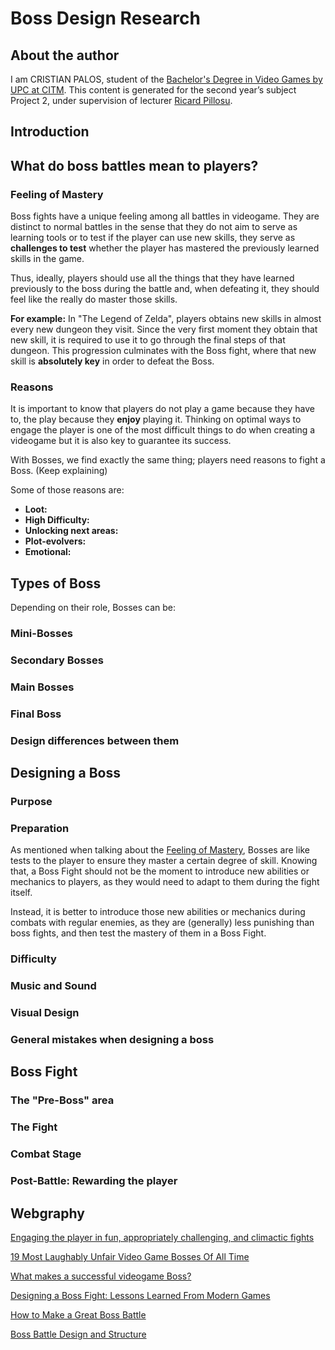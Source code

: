 # Boss Design Research

## About the author
I am CRISTIAN PALOS, student of the [Bachelor's Degree in Video Games by UPC at CITM](https://www.citm.upc.edu/ing/estudis/graus-videojocs/). This content is generated for the second year’s subject Project 2, under supervision of lecturer
[Ricard Pillosu](https://es.linkedin.com/in/ricardpillosu).

## Introduction


## What do boss battles mean to players?
### Feeling of Mastery
Boss fights have a unique feeling among all battles in videogame. They are distinct to normal battles in the sense that they do not aim to serve as learning tools or to test if the player can use new skills, they serve as **challenges to test** whether the player has mastered the previously learned skills in the game.

Thus, ideally, players should use all the things that they have learned previously to the boss during the battle and, when defeating it, they should feel like the really do master those skills.

**For example:** In "The Legend of Zelda", players obtains new skills in almost every new dungeon they visit. Since the very first moment they obtain that new skill, it is required to use it to go through the final steps of that dungeon. This progression culminates with the Boss fight, where that new skill is **absolutely key** in order to defeat the Boss. 

### Reasons
It is important to know that players do not play a game because they have to, the play because they **enjoy** playing it. Thinking on optimal ways to engage the player is one of the most difficult things to do when creating a videogame but it is also key to guarantee its success. 

With Bosses, we find exactly the same thing; players need reasons to fight a Boss. (Keep explaining)

Some of those reasons are:
   - **Loot:** 
   - **High Difficulty:**
   - **Unlocking next areas:**
   - **Plot-evolvers:**
   - **Emotional:**

## Types of Boss

Depending on their role, Bosses can be:
### Mini-Bosses

### Secondary Bosses
### Main Bosses
### Final Boss

### Design differences between them

## Designing a Boss
### Purpose
### Preparation
As mentioned when talking about the [Feeling of Mastery](https://github.com/kistofe/Boss-Design/blob/gh-pages/README.md#feeling-of-mastery), Bosses are like tests to the player to ensure they master a certain degree of skill. Knowing that, a Boss Fight should not be the moment to introduce new abilities or mechanics to players, as they would need to adapt to them during the fight itself. 

Instead, it is better to introduce those new abilities or mechanics during combats with regular enemies, as they are (generally) less punishing than boss fights, and then test the mastery of them in a Boss Fight. 

### Difficulty
### Music and Sound
### Visual Design

### General mistakes when designing a boss

## Boss Fight
### The "Pre-Boss" area
### The Fight
### Combat Stage
### Post-Battle: Rewarding the player

## Webgraphy
[Engaging the player in fun, appropriately challenging, and climactic fights](https://rpgmaker.net/articles/476/)

[19 Most Laughably Unfair Video Game Bosses Of All Time](http://whatculture.com/gaming/19-most-laughably-unfair-bosses-of-all-time?)

[What makes a successful videogame Boss?](https://www.giantbomb.com/bosses/3015-229/forums/what-makes-a-successful-videogame-boss-483021/)

[Designing a Boss Fight: Lessons Learned From Modern Games](https://gamedevelopment.tutsplus.com/tutorials/designing-a-boss-fight-lessons-learned-from-modern-games--gamedev-2373)

[How to Make a Great Boss Battle](https://www.goombastomp.com/make-great-boss-battle/)

[Boss Battle Design and Structure](https://www.gamasutra.com/view/feature/134503/boss_battle_design_and_structure.php)

